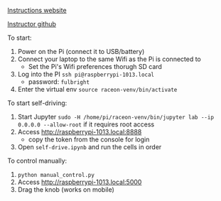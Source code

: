 [Instructions website](https://sites.google.com/usc.edu/raceon/home?authuser=0)

[Instructor github](https://github.com/valeriu-balaban/raceon)

To start:
1. Power on the Pi (connect it to USB/battery)
2. Connect your laptop to the same Wifi as the Pi is connected to
   - Set the Pi's Wifi preferences thorugh SD card
3. Log into the PI `ssh pi@raspberrypi-1013.local`
   - password: `fulbright`
4. Enter the virtual env `source raceon-venv/bin/activate`

To start self-driving:
1. Start Jupyter `sudo -H /home/pi/raceon-venv/bin/jupyter lab --ip 0.0.0.0 --allow-root` if it requires root access
2. Access http://raspberrypi-1013.local:8888
   - copy the token from the console for login
3. Open `self-drive.ipynb` and run the cells in order


To control manually:
1. `python manual_control.py`
2. Access http://raspberrypi-1013.local:5000
3. Drag the knob (works on mobile)
